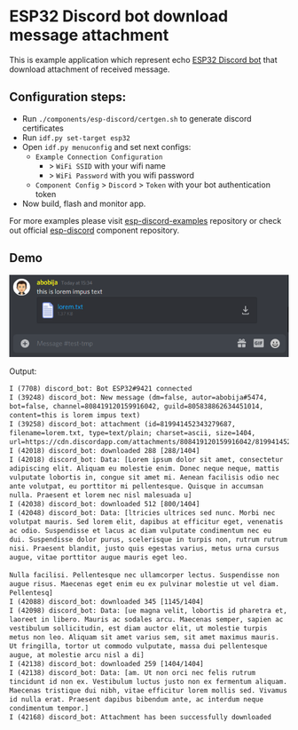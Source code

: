 # ESP32 Discord bot download message attachment

This is example application which represent echo [ESP32 Discord bot](https://github.com/abobija/esp-discord) that download attachment of received message.

## Configuration steps:

- Run `./components/esp-discord/certgen.sh` to generate discord certificates
- Run `idf.py set-target esp32`
- Open `idf.py menuconfig` and set next configs:
  - `Example Connection Configuration`
    - \> `WiFi SSID` with your wifi name
    - \> `WiFi Password` with you wifi password
  - `Component Config` > `Discord` > `Token` with your bot authentication token
- Now build, flash and monitor app.

For more examples please visit [esp-discord-examples](https://github.com/abobija/esp-discord-examples) repository or check out official [esp-discord](https://github.com/abobija/esp-discord) component repository.

## Demo

![Chat](docs/chat.png)

Output:

```
I (7708) discord_bot: Bot ESP32#9421 connected
I (39248) discord_bot: New message (dm=false, autor=abobija#5474, bot=false, channel=808419120159916042, guild=805838862634451014, content=this is lorem impus text)
I (39258) discord_bot: attachment (id=819941452343279687, filename=lorem.txt, type=text/plain; charset=ascii, size=1404, url=https://cdn.discordapp.com/attachments/808419120159916042/819941452343279687/lorem.txt
I (42018) discord_bot: downloaded 288 [288/1404]
I (42018) discord_bot: Data: [Lorem ipsum dolor sit amet, consectetur adipiscing elit. Aliquam eu molestie enim. Donec neque neque, mattis vulputate lobortis in, congue sit amet mi. Aenean facilisis odio nec ante volutpat, eu porttitor mi pellentesque. Quisque in accumsan nulla. Praesent et lorem nec nisl malesuada u]
I (42038) discord_bot: downloaded 512 [800/1404]
I (42048) discord_bot: Data: [ltricies ultrices sed nunc. Morbi nec volutpat mauris. Sed lorem elit, dapibus at efficitur eget, venenatis ac odio. Suspendisse et lacus ac diam vulputate condimentum nec eu dui. Suspendisse dolor purus, scelerisque in turpis non, rutrum rutrum nisi. Praesent blandit, justo quis egestas varius, metus urna cursus augue, vitae porttitor augue mauris eget leo.

Nulla facilisi. Pellentesque nec ullamcorper lectus. Suspendisse non augue risus. Maecenas eget enim eu ex pulvinar molestie ut vel diam. Pellentesq]
I (42088) discord_bot: downloaded 345 [1145/1404]
I (42098) discord_bot: Data: [ue magna velit, lobortis id pharetra et, laoreet in libero. Mauris ac sodales arcu. Maecenas semper, sapien ac vestibulum sollicitudin, est diam auctor elit, ut molestie turpis metus non leo. Aliquam sit amet varius sem, sit amet maximus mauris. Ut fringilla, tortor ut commodo vulputate, massa dui pellentesque augue, at molestie arcu nisl a di]
I (42138) discord_bot: downloaded 259 [1404/1404]
I (42138) discord_bot: Data: [am. Ut non orci nec felis rutrum tincidunt id non ex. Vestibulum luctus justo non ex fermentum aliquam. Maecenas tristique dui nibh, vitae efficitur lorem mollis sed. Vivamus id nulla erat. Praesent dapibus bibendum ante, ac interdum neque condimentum tempor.]
I (42168) discord_bot: Attachment has been successfully downloaded
```